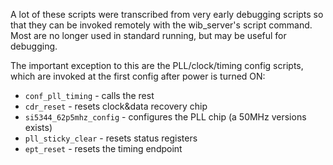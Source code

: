 A lot of these scripts were transcribed from very early debugging scripts so 
that they can be invoked remotely with the wib_server's script command. Most
are no longer used in standard running, but may be useful for debugging.

The important exception to this are the PLL/clock/timing config scripts, which
are invoked at the first config after power is turned ON:
* `conf_pll_timing` - calls the rest
* `cdr_reset` - resets clock&data recovery chip
* `si5344_62p5mhz_config` - configures the PLL chip (a 50MHz versions exists)
* `pll_sticky_clear` - resets status registers
* `ept_reset` - resets the timing endpoint
